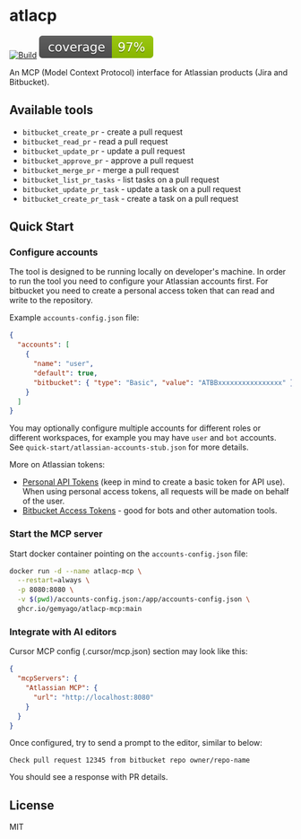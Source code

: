 # atlacp

[![Build](https://github.com/gemyago/atlacp/actions/workflows/build-flow.yml/badge.svg)](https://github.com/gemyago/atlacp/actions/workflows/build-flow.yml)
[![Coverage](https://raw.githubusercontent.com/gemyago/atlacp/test-artifacts/coverage/golang-coverage.svg)](https://htmlpreview.github.io/?https://raw.githubusercontent.com/gemyago/atlacp/test-artifacts/coverage/golang-coverage.html)

An MCP (Model Context Protocol) interface for Atlassian products (Jira and Bitbucket).

## Available tools

- `bitbucket_create_pr` - create a pull request
- `bitbucket_read_pr` - read a pull request
- `bitbucket_update_pr` - update a pull request
- `bitbucket_approve_pr` - approve a pull request
- `bitbucket_merge_pr` - merge a pull request
- `bitbucket_list_pr_tasks` - list tasks on a pull request
- `bitbucket_update_pr_task` - update a task on a pull request
- `bitbucket_create_pr_task` - create a task on a pull request

## Quick Start

### Configure accounts

The tool is designed to be running locally on developer's machine. In order to run the tool you need to configure your Atlassian accounts first. For bitbucket you need to create a personal access token that can read and write to the repository.

Example `accounts-config.json` file:
```json
{
  "accounts": [
    {
      "name": "user",
      "default": true,
      "bitbucket": { "type": "Basic", "value": "ATBBxxxxxxxxxxxxxxxx" }
    }
  ]
} 
```

You may optionally configure multiple accounts for different roles or different workspaces, for example you may have `user` and `bot` accounts. See `quick-start/atlassian-accounts-stub.json` for more details.

More on Atlassian tokens:
- [Personal API Tokens](https://support.atlassian.com/atlassian-account/docs/manage-api-tokens-for-your-atlassian-account/#Create-an-API-token) 
 (keep in mind to create a basic token for API use). When using personal access tokens, all requests will be made on behalf of the user.
- [Bitbucket Access Tokens](https://support.atlassian.com/bitbucket-cloud/docs/access-tokens/) - good for bots and other automation tools.

### Start the MCP server

Start docker container pointing on the `accounts-config.json` file:

```bash
docker run -d --name atlacp-mcp \
  --restart=always \
  -p 8080:8080 \
  -v $(pwd)/accounts-config.json:/app/accounts-config.json \
  ghcr.io/gemyago/atlacp-mcp:main
```

### Integrate with AI editors

Cursor MCP config (.cursor/mcp.json) section may look like this:

```json
{
  "mcpServers": {
    "Atlassian MCP": {
      "url": "http://localhost:8080"
    }
  }
}
```

Once configured, try to send a prompt to the editor, similar to below:
```text
Check pull request 12345 from bitbucket repo owner/repo-name
```

You should see a response with PR details.

## License

MIT